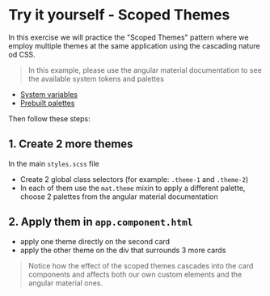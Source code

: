 # Try it yourself - Scoped Themes
In this exercise we will practice the "Scoped Themes" pattern where we employ multiple themes at the same application using the cascading nature od CSS.

> In this example, please use the angular material documentation to see the available system tokens and palettes
* [System variables](https://material.angular.io/guide/system-variables)
* [Prebuilt palettes](https://material.angular.io/guide/theming#prebuilt-color-palettes)

Then follow these steps: 

## 1. Create 2 more themes
In the main `styles.scss` file
- Create 2 global class selectors (for example: `.theme-1` and `.theme-2`)
- In each of them use the `mat.theme` mixin to apply a different palette, choose 2 palettes from the angular material documentation


## 2. Apply them in `app.component.html`
- apply one theme directly on the second card
- apply the other theme on the div that surrounds 3 more cards

>Notice how the effect of the scoped themes cascades into the card components and affects both our own custom elements and the angular material ones.